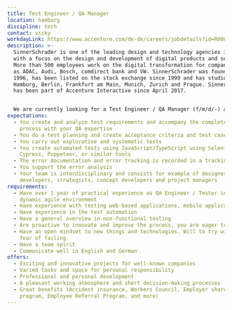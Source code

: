 ```yaml
---
title: Test Engineer / QA Manager
location: hamburg
discipline: tech
contact: vicky
workdayLink: https://www.accenture.com/de-de/careers/jobdetails?id=R00056182_de&title=Test+Engineer%2fQA+Manager+(f%2fm%2fd%2f-)+%7c+SinnerSchrader
description: >-
  SinnerSchrader is one of the leading design and technology agencies in Europe
  with a focus on the design and development of digital products and services.
  More than 500 employees work on the digital transformation for companies such
  as ADAC, Audi, Bosch, comdirect bank and VW. SinnerSchrader was founded in
  1996, has been listed on the stock exchange since 1999 and has studios in
  Hamburg, Berlin, Frankfurt am Main, Munich, Zurich and Prague. SinnerSchrader
  has been part of Accenture Interactive since April 2017.


  We are currently looking for a Test Engineer / QA Manager (f/m/d/-) at our Hamburg office.
expectations:
  - You create and analyze test requirements and accompany the complete project
    process with your QA expertise
  - You do a test planning and create acceptance criteria and test cases
  - You carry out explorative and systematic tests
  - You create automated tests using JavaScript/TypeScript using Selenium,
    Cypress, Puppeteer, or similar tools
  - The error documentation and error tracking is recorded in a tracking tool
  - You support the error analysis
  - Your team is interdisciplinary and consists for example of designers,
    developers, strategists, concept developers and project managers
requirements:
  - Have over 1 year of practical experience as QA Engineer / Tester in the
    dynamic agile environment
  - Have experience with testing web-based applications, mobile applications
  - Have experience in the test automation
  - Have a general overview in non-functional testing
  - Are proactive to innovate and improve the process, you are eager to learn
  - Have an open mindset to new things and technologies. Will to try without
    fear of failing
  - Have a team spirit
  - Communicate well in English and German
offers:
  - Exciting and innovative projects for well-known companies
  - Varied tasks and space for personal responsibility
  - Professional and personal development
  - A pleasant working atmosphere and short decision-making processes
  - Great benefits (Accident insurance, Workers Council, Employer share purchase
    program, Employee Referral Program, and more)
---
```


